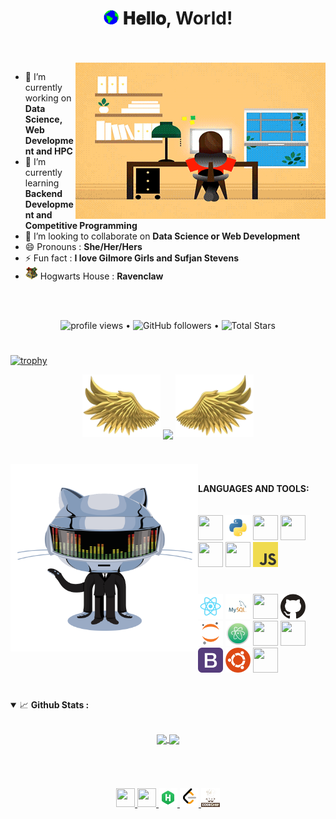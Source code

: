 <h1 align="center">
  <a target="_blank">
    <img src="Blob/Earth.gif" width="24px" style="max-width:100%;">
  </a>
  𝐇𝐞𝐥𝐥𝐨, World!
</h1>

<br/>
<br/>
<a target="_blank">
  <img align="right" height="250" width="400" alt="GIF" src="Blob/image.gif">
</a>

- 🔭 I’m currently working on **Data Science, Web Development and HPC**
- 🌱 I’m currently learning **Backend Development and Competitive Programming**
- 👯 I’m looking to collaborate on **Data Science or Web Development**
- 😄 Pronouns : **She/Her/Hers**
- ⚡ Fun fact : **I love Gilmore Girls and Sufjan Stevens**
- <img src="Blob/house.png" width="20px" height="20px"/>  Hogwarts House : **Ravenclaw** 

<br/>
<br/>

<p align="center">
  <img src="https://gpvc.arturio.dev/sn2606" alt="profile views"> •  
  <img alt="GitHub followers" src="https://img.shields.io/github/followers/sn2606?label=Followers&style=social"> •   
  <img src="https://img.shields.io/github/stars/sn2606?label=Stars" alt="Total Stars">
</p>

#

[![trophy](https://github-profile-trophy.vercel.app/?username=sn2606&column=7&margin-w=15&margin-h=15&no-bg=true&no-frame=true&theme=juicyfresh)](https://github.com/sn2606)

<p align="center">
  <a>
    <img height="100" width="125" src="Blob/left.png">
    <img align="center" src="https://github-readme-streak-stats.herokuapp.com/?user=sn2606&theme=dark&hide_border=true"/>
    <img height="100" width="125" src="Blob/right.png">
  </a>
</p>

#

<a target="_blank"><img align="left" height="300" width="300" alt="GIF" src="Blob/github.gif"></a>
<br/>

**LANGUAGES AND TOOLS:**  
<br/>
<br/>
<code><img height="40" width="40" src="https://images.vexels.com/media/users/3/166401/isolated/preview/b82aa7ac3f736dd78570dd3fa3fa9e24-java-programming-language-icon-by-vexels.png"></code>
<code><img height="40" width="40" src="https://raw.githubusercontent.com/github/explore/80688e429a7d4ef2fca1e82350fe8e3517d3494d/topics/python/python.png"></code>
<code><img height="40" width="40" src="https://www.naveedashfaq.me/img/c++.png"></code>
<code><img height="40" width="40" src="https://cdn.iconscout.com/icon/free/png-512/c-programming-569564.png"></code>
<code><img height="40" width="40" src="https://www.flaticon.com/svg/static/icons/svg/1216/1216733.svg"></code>
<code><img height="40" width="40" src="https://cdn.iconscout.com/icon/free/png-256/css-131-722685.png"></code>
<code><img height="40" width="40" src="https://raw.githubusercontent.com/github/explore/80688e429a7d4ef2fca1e82350fe8e3517d3494d/topics/javascript/javascript.png"></code>
#
<code><img height="40" width="40" src="https://raw.githubusercontent.com/github/explore/80688e429a7d4ef2fca1e82350fe8e3517d3494d/topics/react/react.png"></code>
<code><img height="40" width="40" src="https://raw.githubusercontent.com/github/explore/80688e429a7d4ef2fca1e82350fe8e3517d3494d/topics/mysql/mysql.png"></code>
<code><img height="40" width="40" src="https://upload.wikimedia.org/wikipedia/commons/thumb/3/3f/Git_icon.svg/1024px-Git_icon.svg.png"></code>
<code><img height="40" width="40" src="https://raw.githubusercontent.com/github/explore/80688e429a7d4ef2fca1e82350fe8e3517d3494d/topics/github-api/github-api.png"></code>
<code><img height="40" width="40" src="https://raw.githubusercontent.com/github/explore/80688e429a7d4ef2fca1e82350fe8e3517d3494d/topics/jupyter-notebook/jupyter-notebook.png"></code>
<code><img height="40" width="40" src="https://raw.githubusercontent.com/github/explore/80688e429a7d4ef2fca1e82350fe8e3517d3494d/topics/atom/atom.png"></code>
<code><img height="40" width="40" src="https://upload.wikimedia.org/wikipedia/commons/thumb/9/9a/Visual_Studio_Code_1.35_icon.svg/1024px-Visual_Studio_Code_1.35_icon.svg.png"></code>
<code><img height="40" width="40" src="https://upload.wikimedia.org/wikipedia/commons/thumb/9/98/Apache_NetBeans_Logo.svg/640px-Apache_NetBeans_Logo.svg.png"></code>
<code><img height="40" width="40" src="https://raw.githubusercontent.com/github/explore/80688e429a7d4ef2fca1e82350fe8e3517d3494d/topics/bootstrap/bootstrap.png"></code>
<code><img height="40" width="40" src="https://raw.githubusercontent.com/github/explore/80688e429a7d4ef2fca1e82350fe8e3517d3494d/topics/ubuntu/ubuntu.png"></code>
<code><img height="40" width="40" src="https://www.flaticon.com/svg/vstatic/svg/888/888882.svg?token=exp=1619944502~hmac=83071aa67d954f5f7f02a5393b2bec9a"></code>
<br/>

#

<details open="">
<summary>
  <g-emoji class="g-emoji" alias="chart_with_upwards_trend" fallback-src="https://github.githubassets.com/images/icons/emoji/unicode/1f4c8.png">📈</g-emoji> 
  <strong>Github Stats : </strong>
</summary>
<br>
  
<p align="center">
  <a href="https://github.com/sn2606">
    <img align="center" src="https://github-readme-stats.vercel.app/api?username=sn2606&show_icons=true&hide_border=true&title_color=94b4a4&amp&icon_color=FFFFFF&amp&text_color=FFFFFF&amp&bg_color=000000&count_private=true&include_all_commits=true"/>
  </a>
  <a href="https://github.com/sn2606">
    <img align="center" height="195px" src="https://github-readme-stats.vercel.app/api/top-langs/?username=sn2606&text_color=FFFFFF&bg_color=000000&title_color=94b4a4&langs_count=15&layout=compact&hide_border=true" />
  </a>
</p>
</details>
<br>

#

<p align="center">
  <a href="https://www.linkedin.com/in/swaranjana-nayak/" target="_blank">
    <code><img height="30" width="30" src="https://www.flaticon.com/svg/vstatic/svg/174/174857.svg?token=exp=1619943882~hmac=d83826beae2d1e707168c87d24e0d090"/></code>
  </a>
  <a href="https://www.instagram.com/swaranjananayak/" target="_blank">
    <code><img height="30" width="30" src="https://www.flaticon.com/svg/vstatic/svg/2111/2111463.svg?token=exp=1619943835~hmac=f85cf32aa387b7fb694269988a11d0e3"/></code>
  </a>    

  <a href="https://www.hackerrank.com/sn2606/" target="_blank">
    <code><img height="30" width="30" src="Blob/hr.jpg"/></code>
  </a>
  
  <a href="https://leetcode.com/sn2606/" target="_blank">
    <code><img height="30" width="30" src="Blob/LeetCode.png"/></code>
  </a>

  <!-- <a href="http://www.codeforces.com/profile/sn2606" target="_blank">
    <code><img height="60" width="60" src="Blob/cf.png"/></code>
  </a> -->
  
  <a href="https://www.codechef.com/users/sn2606" target="_blank">
    <code><img height="30" width="30" src="Blob/cc.png"/></code>
  </a>
</p>

<br/>